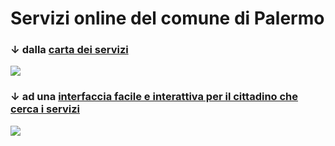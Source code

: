 # Servizi online del comune di Palermo

### ↓ dalla [**carta dei servizi**](https://www.comune.palermo.it/amministrazione_trasparente.php?sel=16&asel=72) 

![](https://raw.githubusercontent.com/cirospat/servizi-comunepalermo/gh-pages/img/amministrazione-trasparente.png)

### ↓ ad una [**interfaccia facile e interattiva per il cittadino che cerca i servizi**](https://cirospat.github.io/servizi-comunepalermo)

![](https://raw.githubusercontent.com/cirospat/servizi-comunepalermo/gh-pages/img/interfaccia-servizi-comunali.png)
